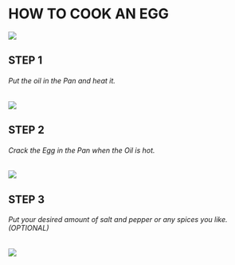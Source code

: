 # HOW TO COOK AN EGG

<img src="https://www.jessicagavin.com/wp-content/uploads/2020/09/how-to-fry-an-egg-3-1200.jpg"/>

## STEP 1
###### Put the oil in the Pan and heat it.

<img src="https://media.istockphoto.com/photos/pouring-eating-oil-in-frying-pan-picture-id186768677?k=20&m=186768677&s=170667a&w=0&h=GWklaWRVODpKlU9NgZ4kJGFMtY0Up7B_Lp1HHz9Jcrg="/>

## STEP 2
###### Crack the Egg in the Pan when the Oil is hot.

<img src="https://media.istockphoto.com/photos/cracking-eggs-into-pan-picture-id1147650688?k=20&m=1147650688&s=170667a&w=0&h=VdPl2WuEjIMbLgJVcLBJB4KAP55skMygxQUcUIA1-iE="/>

## STEP 3
###### Put your desired amount of salt and pepper or any spices you like. (OPTIONAL)

<img src="http://www.simplyscratch.com/wp-content/uploads/2019/08/Best-Fried-Egg-Sandwich-l-SimplyScratch.com-breakfast-sandwich-eggs-cheese-best-4-700x1049.jpg"/>



